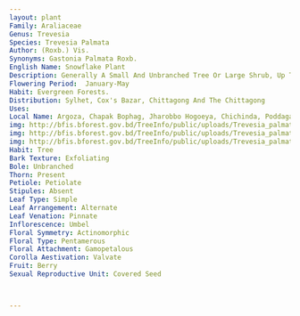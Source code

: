 ```yaml
---
layout: plant
Family: Araliaceae
Genus: Trevesia
Species: Trevesia Palmata
Author: (Roxb.) Vis.
Synonyms: Gastonia Palmata Roxb.
English Name: Snowflake Plant
Description: Generally A Small And Unbranched Tree Or Large Shrub, Up To 6 M Tall, Armed With Small Prickles, Bark Brown, Branchlets Rusty Pubescent And Very Prickly. Leaves Large, 25-60 Cm Across, Orbicular-reniform, Palmatifid Or Palmatisect Into 7-9 Lobes, Truncate To Sub-cordate At The Base, Lobes Oblong Or Oblong-elliptic, Serrate, Often Irregularly Lobed, Glabrous, Petiole 18-40 Cm Long, Densely Prickly At The Sheathing Base, Prickles Few, Absent Upwards, Stipules Adnate. Inflorescence Of Umbel In A Large Terminal Panicle, Up To 45 Cm Long, Deciduously Rusty Tomentose, Branches More Or Less Dichotomous. Bracts Oblong, Usually Deciduous, Pedicels 3.2-4.2 Cm Long. Flowers Polygamous, Cream-white, 8-11 Mm Across. Calyx Rusty Pubescent Outside, Limb Free, Undulate Or Irregularly Dentate. Petals 8-12, Fleshy, Valvate, Reflexed. Stamens And Ovary As Many As The Petals. Ovary 8-10 Celled, Style United In A Short Thick Column. Fruits Subglobose-ovoid, C 1 Cm Across, Glabrous, Ribs Inconspicuous, Crowned By The Persistent Style. Seeds Compressed, Albumen Uniform.
Flowering Period:  January-May
Habit: Evergreen Forests.
Distribution: Sylhet, Cox's Bazar, Chittagong And The Chittagong
Uses: 
Local Name: Argoza, Chapak Bophag, Jharobbo Hogoeya, Chichinda, PoddagaVombal, Kawhtebel, 
img: http://bfis.bforest.gov.bd/TreeInfo/public/uploads/Trevesia_palmata.jpg
img: http://bfis.bforest.gov.bd/TreeInfo/public/uploads/Trevesia_palmata1.jpg
img: http://bfis.bforest.gov.bd/TreeInfo/public/uploads/Trevesia_palmata2.jpg
Habit: Tree
Bark Texture: Exfoliating
Bole: Unbranched
Thorn: Present
Petiole: Petiolate
Stipules: Absent
Leaf Type: Simple
Leaf Arrangement: Alternate
Leaf Venation: Pinnate
Inflorescence: Umbel
Floral Symmetry: Actinomorphic
Floral Type: Pentamerous
Floral Attachment: Gamopetalous
Corolla Aestivation: Valvate
Fruit: Berry
Sexual Reproductive Unit: Covered Seed



---
```



